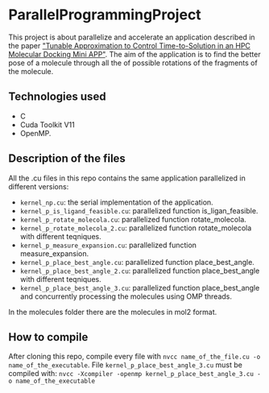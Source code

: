 # ParallelProgrammingProject
This project is about parallelize and accelerate an application described in the paper ["Tunable Approximation to Control Time-to-Solution in an HPC Molecular Docking Mini APP"](https://arxiv.org/abs/1901.06363). The aim of the application is to find the better pose of a molecule through all the of possible rotations of the fragments of the molecule.

## Technologies used
- C
- Cuda Toolkit V11
- OpenMP.

## Description of the files
All the .cu files in this repo contains the same application parallelized in different versions:
- `kernel_np.cu`: the serial implementation of the application. 
- `kernel_p_is_ligand_feasible.cu`: parallelized function is_ligan_feasible.
- `kernel_p_rotate_molecola.cu`: parallelized function rotate_molecola.
- `kernel_p_rotate_molecola_2.cu`: parallelized function rotate_molecola with different teqniques. 
- `kernel_p_measure_expansion.cu`: parallelized function measure_expansion.
- `kernel_p_place_best_angle.cu`: parallelized function place_best_angle.
- `kernel_p_place_best_angle_2.cu`: parallelized function place_best_angle with different teqniques. 
- `kernel_p_place_best_angle_3.cu`: parallelized function place_best_angle and concurrently processing the molecules using OMP threads. 

In the molecules folder there are the molecules in mol2 format. 

## How to compile
After cloning this repo, compile every file with `nvcc name_of_the_file.cu -o name_of_the_executable`. 
File `kernel_p_place_best_angle_3.cu` must be compiled with: `nvcc -Xcompiler -openmp kernel_p_place_best_angle_3.cu -o name_of_the_executable`

